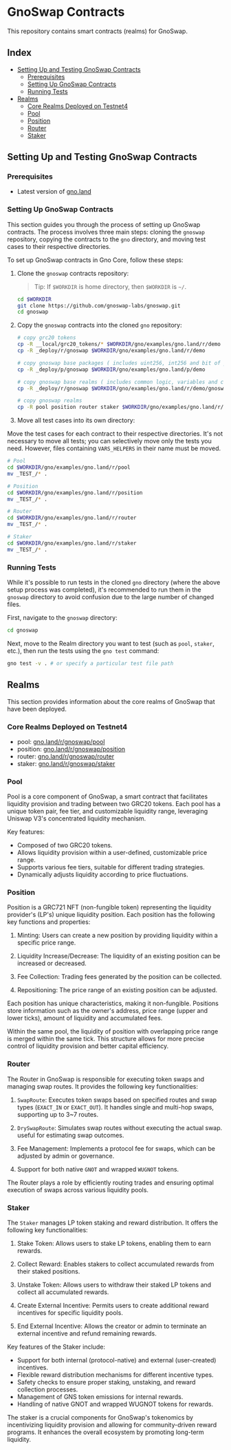 # GnoSwap Contracts

This repository contains smart contracts (realms) for GnoSwap.

## Index

- [Setting Up and Testing GnoSwap Contracts](#setting-up-and-testing-gnoswap-contracts)
  - [Prerequisites](#prerequisites)
  - [Setting Up GnoSwap Contracts](#setting-up-gnoswap-contracts)
  - [Running Tests](#running-tests)
- [Realms](#realms)
    - [Core Realms Deployed on Testnet4](#core-realms-deployed-on-testnet4)
    - [Pool](#pool)
    - [Position](#position)
    - [Router](#router)
    - [Staker](#staker)

## Setting Up and Testing GnoSwap Contracts

### Prerequisites

- Latest version of [gno.land](https://github.com/gnolang/gno)

### Setting Up GnoSwap Contracts

This section guides you through the process of setting up GnoSwap contracts. The process involves three main steps: cloning the `gnoswap` repository, copying the contracts to the `gno` directory, and moving test cases to their respective directories.

To set up GnoSwap contracts in Gno Core, follow these steps:

1. Clone the `gnoswap` contracts repository:

   > Tip: If `$WORKDIR` is home directory, then `$WORKDIR` is `~/`.

   ```bash
   cd $WORKDIR
   git clone https://github.com/gnoswap-labs/gnoswap.git
   cd gnoswap
   ```

2. Copy the `gnoswap` contracts into the cloned `gno` repository:

   ```bash
   # copy grc20 tokens
   cp -R __local/grc20_tokens/* $WORKDIR/gno/examples/gno.land/r/demo
   cp -R _deploy/r/gnoswap $WORKDIR/gno/examples/gno.land/r/demo

   # copy gnoswap base packages ( includes uint256, int256 and bit of pool calculation )
   cp -R _deploy/p/gnoswap $WORKDIR/gno/examples/gno.land/p/demo

   # copy gnoswap base realms ( includes common logic, variables and consts )
   cp -R _deploy/r/gnoswap $WORKDIR/gno/examples/gno.land/r/demo/gnoswap

   # copy gnoswap realms
   cp -R pool position router staker $WORKDIR/gno/examples/gno.land/r/demo
   ```

3. Move all test cases into its own directory:

Move the test cases for each contract to their respective directories. It's not necessary to move all tests; you can selectively move only the tests you need. However, files containing `VARS_HELPERS` in their name must be moved.

   ```bash
   # Pool
   cd $WORKDIR/gno/examples/gno.land/r/pool
   mv _TEST_/* .

   # Position
   cd $WORKDIR/gno/examples/gno.land/r/position
   mv _TEST_/* .

   # Router
   cd $WORKDIR/gno/examples/gno.land/r/router
   mv _TEST_/* .

   # Staker
   cd $WORKDIR/gno/examples/gno.land/r/staker
   mv _TEST_/* .
   ```

### Running Tests

While it's possible to run tests in the cloned `gno` directory (where the above setup process was completed), it's recommended to run them in the `gnoswap` directory to avoid confusion due to the large number of changed files.

First, navigate to the `gnoswap` directory:

```bash
cd gnoswap
```

Next, move to the Realm directory you want to test (such as `pool`, `staker`, etc.), then run the tests using the `gno test` command:

```bash
gno test -v . # or specify a particular test file path
```

## Realms

This section provides information about the core realms of GnoSwap that have been deployed.

### Core Realms Deployed on Testnet4

- pool: [gno.land/r/gnoswap/pool](https://gnoscan.io/realms/details?path=gno.land%2Fr%2Fgnoswap%2Fpool)
- position: [gno.land/r/gnoswap/position](https://gnoscan.io/realms/details?path=gno.land%2Fr%2Fgnoswap%2Fposition)
- router: [gno.land/r/gnoswap/router](https://gnoscan.io/realms/details?path=gno.land%2Fr%2Fgnoswap%2Frouter)
- staker: [gno.land/r/gnoswap/staker](https://gnoscan.io/realms/details?path=gno.land%2Fr%2Fgnoswap%2Fstaker)

### Pool

Pool is a core component of GnoSwap, a smart contract that facilitates liquidity provision and trading between two GRC20 tokens. Each pool has a unique token pair, fee tier, and customizable liquidity range, leveraging Uniswap V3's concentrated liquidity mechanism.

Key features:
 - Composed of two GRC20 tokens.
 - Allows liquidity provision within a user-defined, customizable price range.
 - Supports various fee tiers, suitable for different trading strategies.
 - Dynamically adjusts liquidity according to price fluctuations.

### Position

Position is a GRC721 NFT (non-fungible token) representing the liquidity provider's (LP's) unique liquidity position. Each position has the following key functions and properties:

1. Minting: Users can create a new position by providing liquidity within a specific price range.

2. Liquidity Increase/Decrease: The liquidity of an existing position can be increased or decreased.

3. Fee Collection: Trading fees generated by the position can be collected.

4. Repositioning: The price range of an existing position can be adjusted.


Each position has unique characteristics, making it non-fungible. Positions store information such as the owner's address, price range (upper and lower ticks), amount of liquidity and accumulated fees.

Within the same pool, the liquidity of position with overlapping price range is merged within the same tick. This structure allows for more precise control of liquidity provision and better capital efficiency.

### Router

The Router in GnoSwap is responsible for executing token swaps and managing swap routes. It provides the following key functionalities:

1. `SwapRoute`: Executes token swaps based on specified routes and swap types (`EXACT_IN` or `EXACT_OUT`). It handles single and multi-hop swaps, supporting up to 3~7 routes.

2. `DrySwapRoute`: Simulates swap routes without executing the actual swap. useful for estimating swap outcomes.

3. Fee Management: Implements a protocol fee for swaps, which can be adjusted by admin or governance.

4. Support for both native `GNOT` and wrapped `WUGNOT` tokens.

The Router plays a role by efficiently routing trades and ensuring optimal execution of swaps across various liquidity pools.

### Staker

The `Staker` manages LP token staking and reward distribution. It offers the following key functionalities:

1. Stake Token: Allows users to stake LP tokens, enabling them to earn rewards.

2. Collect Reward: Enables stakers to collect accumulated rewards from their staked positions.

3. Unstake Token: Allows users to withdraw their staked LP tokens and collect all accumulated rewards.

4. Create External Incentive: Permits users to create additional reward incentives for specific liquidity pools.

5. End External Incentive: Allows the creator or admin to terminate an external incentive and refund remaining rewards.

Key features of the Staker include:

- Support for both internal (protocol-native) and external (user-created) incentives.
- Flexible reward distribution mechanisms for different incentive types.
- Safety checks to ensure proper staking, unstaking, and reward collection processes.
- Management of GNS token emissions for internal rewards.
- Handling of native GNOT and wrapped WUGNOT tokens for rewards.

The staker is a crucial components for GnoSwap's tokenomics by incentivizing liquidity provision and allowing for community-driven reward programs. It enhances the overall ecosystem by promoting long-term liquidity.
